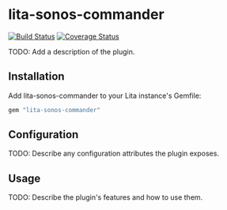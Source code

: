 # lita-sonos-commander

[![Build Status](https://travis-ci.org/dpritchett/lita-sonos-commander.png?branch=master)](https://travis-ci.org/dpritchett/lita-sonos-commander)
[![Coverage Status](https://coveralls.io/repos/dpritchett/lita-sonos-commander/badge.png)](https://coveralls.io/r/dpritchett/lita-sonos-commander)

TODO: Add a description of the plugin.

## Installation

Add lita-sonos-commander to your Lita instance's Gemfile:

``` ruby
gem "lita-sonos-commander"
```

## Configuration

TODO: Describe any configuration attributes the plugin exposes.

## Usage

TODO: Describe the plugin's features and how to use them.
